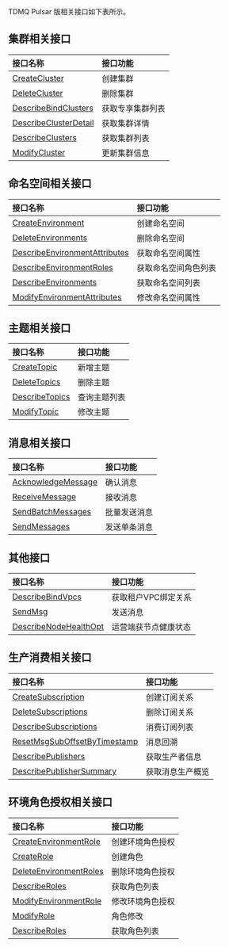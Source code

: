 TDMQ Pulsar 版相关接口如下表所示。

## 集群相关接口

| 接口名称                                                     | 接口功能         |
| :----------------------------------------------------------- | :--------------- |
| [CreateCluster](https://cloud.tencent.com/document/api/1179/52193) | 创建集群         |
| [DeleteCluster](https://cloud.tencent.com/document/api/1179/52185) | 删除集群         |
| [DescribeBindClusters](https://cloud.tencent.com/document/api/1179/52191) | 获取专享集群列表 |
| [DescribeClusterDetail](https://cloud.tencent.com/document/api/1179/52184) | 获取集群详情     |
| [DescribeClusters](https://cloud.tencent.com/document/api/1179/52183) | 获取集群列表     |
| [ModifyCluster](https://cloud.tencent.com/document/api/1179/52189) | 更新集群信息     |

## 命名空间相关接口

| 接口名称                                                     | 接口功能             |
| :----------------------------------------------------------- | :------------------- |
| [CreateEnvironment](https://cloud.tencent.com/document/api/1179/46081) | 创建命名空间         |
| [DeleteEnvironments](https://cloud.tencent.com/document/api/1179/46080) | 删除命名空间         |
| [DescribeEnvironmentAttributes](https://cloud.tencent.com/document/api/1179/46079) | 获取命名空间属性     |
| [DescribeEnvironmentRoles](https://cloud.tencent.com/document/api/1179/49051) | 获取命名空间角色列表 |
| [DescribeEnvironments](https://cloud.tencent.com/document/api/1179/46078) | 获取命名空间列表     |
| [ModifyEnvironmentAttributes](https://cloud.tencent.com/document/api/1179/46077) | 修改命名空间属性     |

## 主题相关接口

| 接口名称                                                     | 接口功能     |
| :----------------------------------------------------------- | :----------- |
| [CreateTopic](https://cloud.tencent.com/document/api/1179/46088) | 新增主题     |
| [DeleteTopics](https://cloud.tencent.com/document/api/1179/46087) | 删除主题     |
| [DescribeTopics](https://cloud.tencent.com/document/api/1179/46086) | 查询主题列表 |
| [ModifyTopic](https://cloud.tencent.com/document/api/1179/46085) | 修改主题     |

## 消息相关接口

| 接口名称                                                     | 接口功能     |
| :----------------------------------------------------------- | :----------- |
| [AcknowledgeMessage](https://cloud.tencent.com/document/api/1179/57459) | 确认消息     |
| [ReceiveMessage](https://cloud.tencent.com/document/api/1179/57458) | 接收消息     |
| [SendBatchMessages](https://cloud.tencent.com/document/api/1179/53441) | 批量发送消息 |
| [SendMessages](https://cloud.tencent.com/document/api/1179/53440) | 发送单条消息 |

## 其他接口

| 接口名称                                                     | 接口功能             |
| :----------------------------------------------------------- | :------------------- |
| [DescribeBindVpcs](https://cloud.tencent.com/document/api/1179/52187) | 获取租户VPC绑定关系  |
| [SendMsg](https://cloud.tencent.com/document/product/1179/56772) | 发送消息             |
| [DescribeNodeHealthOpt](https://cloud.tencent.com/document/api/1179/59038) | 运营端获节点健康状态 |

## 生产消费相关接口

| 接口名称                                                     | 接口功能         |
| :----------------------------------------------------------- | :--------------- |
| [CreateSubscription](https://cloud.tencent.com/document/api/1179/46075) | 创建订阅关系     |
| [DeleteSubscriptions](https://cloud.tencent.com/document/api/1179/46074) | 删除订阅关系     |
| [DescribeSubscriptions](https://cloud.tencent.com/document/api/1179/46072) | 消费订阅列表     |
| [ResetMsgSubOffsetByTimestamp](https://cloud.tencent.com/document/api/1179/46083) | 消息回溯         |
| [DescribePublishers](https://cloud.tencent.com/document/product/1179/66369) | 获取生产者信息   |
| [DescribePublisherSummary](https://cloud.tencent.com/document/product/1179/66370) | 获取消息生产概览 |

## 环境角色授权相关接口

| 接口名称                                                     | 接口功能         |
| :----------------------------------------------------------- | :--------------- |
| [CreateEnvironmentRole](https://cloud.tencent.com/document/api/1179/62402) | 创建环境角色授权 |
| [CreateRole](https://cloud.tencent.com/document/api/1179/62401) | 创建角色         |
| [DeleteEnvironmentRoles](https://cloud.tencent.com/document/api/1179/62400) | 删除环境角色授权 |
| [DescribeRoles](https://cloud.tencent.com/document/api/1179/62399) | 获取角色列表     |
| [ModifyEnvironmentRole](https://cloud.tencent.com/document/api/1179/62398) | 修改环境角色授权 |
| [ModifyRole](https://cloud.tencent.com/document/api/1179/62397) | 角色修改         |
| [DescribeRoles](https://cloud.tencent.com/document/product/1179/62399) | 获取角色列表     |

